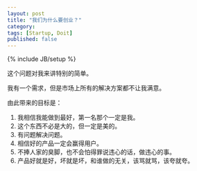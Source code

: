 ```yaml
---
layout: post
title: "我们为什么要创业？"
category:
tags: [Startup, Doit]
published: false
---
```


{% include JB/setup %}

这个问题对我来讲特别的简单。

我有一个需求，但是市场上所有的解决方案都不让我满意。

由此带来的目标是：

1. 我相信我能做到最好，第一名那个一定是我。
2. 这个东西不必是大的，但一定是美的。
3. 有问题解决问题。
4. 相信好的产品一定会赢得用户。
5. 不捧人家的臭脚，也不会怕得罪说违心的话，做违心的事。
6. 产品好就是好，坏就是坏，和谁做的无关，该骂就骂，该夸就夸。